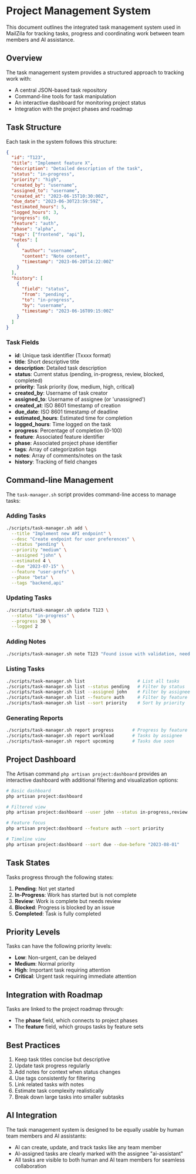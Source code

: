 # Project Management System

This document outlines the integrated task management system used in MailZila for tracking tasks, progress and coordinating work between team members and AI assistance.

## Overview

The task management system provides a structured approach to tracking work with:

- A central JSON-based task repository
- Command-line tools for task manipulation
- An interactive dashboard for monitoring project status
- Integration with the project phases and roadmap

## Task Structure

Each task in the system follows this structure:

```json
{
  "id": "T123",
  "title": "Implement feature X",
  "description": "Detailed description of the task",
  "status": "in-progress",
  "priority": "high",
  "created_by": "username",
  "assigned_to": "username",
  "created_at": "2023-06-15T10:30:00Z",
  "due_date": "2023-06-30T23:59:59Z",
  "estimated_hours": 5,
  "logged_hours": 3,
  "progress": 60,
  "feature": "auth",
  "phase": "alpha",
  "tags": ["frontend", "api"],
  "notes": [
    {
      "author": "username",
      "content": "Note content",
      "timestamp": "2023-06-20T14:22:00Z"
    }
  ],
  "history": [
    {
      "field": "status",
      "from": "pending",
      "to": "in-progress",
      "by": "username",
      "timestamp": "2023-06-16T09:15:00Z"
    }
  ]
}
```

### Task Fields

- **id**: Unique task identifier (Txxxx format)
- **title**: Short descriptive title
- **description**: Detailed task description
- **status**: Current status (pending, in-progress, review, blocked, completed)
- **priority**: Task priority (low, medium, high, critical)
- **created_by**: Username of task creator
- **assigned_to**: Username of assignee (or 'unassigned')
- **created_at**: ISO 8601 timestamp of creation
- **due_date**: ISO 8601 timestamp of deadline
- **estimated_hours**: Estimated time for completion
- **logged_hours**: Time logged on the task
- **progress**: Percentage of completion (0-100)
- **feature**: Associated feature identifier
- **phase**: Associated project phase identifier
- **tags**: Array of categorization tags
- **notes**: Array of comments/notes on the task
- **history**: Tracking of field changes

## Command-line Management

The `task-manager.sh` script provides command-line access to manage tasks:

### Adding Tasks

```bash
./scripts/task-manager.sh add \
  --title "Implement new API endpoint" \
  --desc "Create endpoint for user preferences" \
  --status "pending" \
  --priority "medium" \
  --assigned "john" \
  --estimated 4 \
  --due "2023-07-15" \
  --feature "user-prefs" \
  --phase "beta" \
  --tags "backend,api"
```

### Updating Tasks

```bash
./scripts/task-manager.sh update T123 \
  --status "in-progress" \
  --progress 30 \
  --logged 2
```

### Adding Notes

```bash
./scripts/task-manager.sh note T123 "Found issue with validation, need to revisit"
```

### Listing Tasks

```bash
./scripts/task-manager.sh list                    # List all tasks
./scripts/task-manager.sh list --status pending   # Filter by status
./scripts/task-manager.sh list --assigned john    # Filter by assignee
./scripts/task-manager.sh list --feature auth     # Filter by feature
./scripts/task-manager.sh list --sort priority    # Sort by priority
```

### Generating Reports

```bash
./scripts/task-manager.sh report progress       # Progress by feature
./scripts/task-manager.sh report workload       # Tasks by assignee
./scripts/task-manager.sh report upcoming       # Tasks due soon
```

## Project Dashboard

The Artisan command `php artisan project:dashboard` provides an interactive dashboard with additional filtering and visualization options:

```bash
# Basic dashboard
php artisan project:dashboard

# Filtered view
php artisan project:dashboard --user john --status in-progress,review

# Feature focus
php artisan project:dashboard --feature auth --sort priority

# Timeline view
php artisan project:dashboard --sort due --due-before "2023-08-01"
```

## Task States

Tasks progress through the following states:

1. **Pending**: Not yet started
2. **In-Progress**: Work has started but is not complete
3. **Review**: Work is complete but needs review
4. **Blocked**: Progress is blocked by an issue
5. **Completed**: Task is fully completed

## Priority Levels

Tasks can have the following priority levels:

- **Low**: Non-urgent, can be delayed
- **Medium**: Normal priority
- **High**: Important task requiring attention
- **Critical**: Urgent task requiring immediate attention

## Integration with Roadmap

Tasks are linked to the project roadmap through:

- The **phase** field, which connects to project phases
- The **feature** field, which groups tasks by feature sets

## Best Practices

1. Keep task titles concise but descriptive
2. Update task progress regularly
3. Add notes for context when status changes
4. Use tags consistently for filtering
5. Link related tasks with notes
6. Estimate task complexity realistically
7. Break down large tasks into smaller subtasks

## AI Integration

The task management system is designed to be equally usable by human team members and AI assistants:

- AI can create, update, and track tasks like any team member
- AI-assigned tasks are clearly marked with the assignee "ai-assistant"
- All tasks are visible to both human and AI team members for seamless collaboration 
``` 